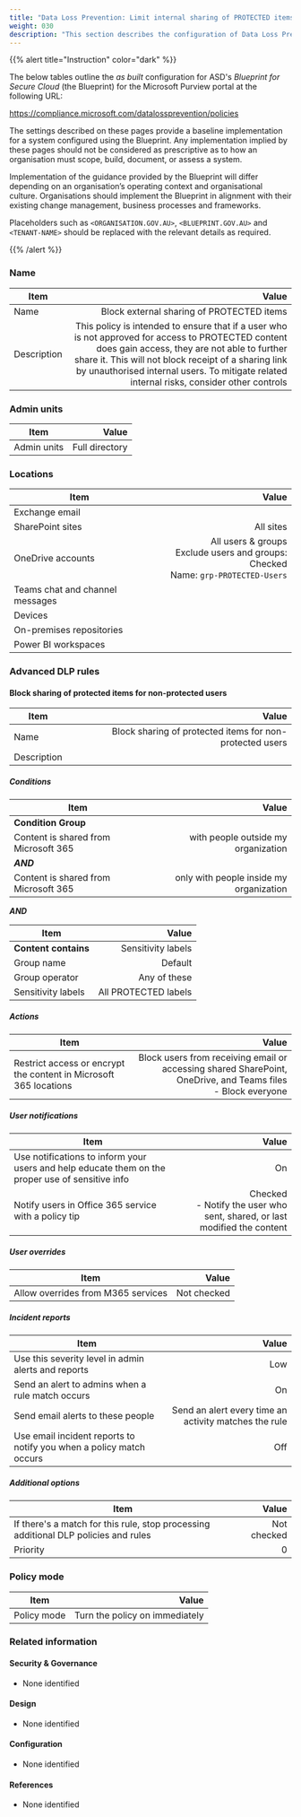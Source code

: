 ```yaml
---
title: "Data Loss Prevention: Limit internal sharing of PROTECTED items"
weight: 030
description: "This section describes the configuration of Data Loss Prevention (DLP) policies within Microsoft Purview associated with systems built according to guidance in ASD's Blueprint for Secure Cloud."
---
```


{{% alert title="Instruction" color="dark" %}}
 
The below tables outline the *as built* configuration for ASD's *Blueprint for Secure Cloud* (the Blueprint) for the Microsoft Purview portal at the following URL: 
 
https://compliance.microsoft.com/datalossprevention/policies
 
The settings described on these pages provide a baseline implementation for a system configured using the Blueprint. Any implementation implied by these pages should not be considered as prescriptive as to how an organisation must scope, build, document, or assess a system.

Implementation of the guidance provided by the Blueprint will differ depending on an organisation’s operating context and organisational culture. Organisations should implement the Blueprint in alignment with their existing change management, business processes and frameworks.

Placeholders such as `<ORGANISATION.GOV.AU>`, `<BLUEPRINT.GOV.AU>` and `<TENANT-NAME>` should be replaced with the relevant details as required.
 
{{% /alert %}}

### Name

| Item        |                                                                                                                                                                                                                                                                                                   Value |
| ----------- | ------------------------------------------------------------------------------------------------------------------------------------------------------------------------------------------------------------------------------------------------------------------------------------------------------: |
| Name        |                                                                                                                                                                                                                                                               Block external sharing of PROTECTED items |
| Description | This policy is intended to ensure that if a user who is not approved for access to PROTECTED content does gain access, they are not able to further share it. This will not block receipt of a sharing link by unauthorised internal users. To mitigate related internal risks, consider other controls |

### Admin units

| Item        |          Value |
| ----------- | -------------: |
| Admin units | Full directory |

### Locations 

| Item                            |                                                                                  Value |
| ------------------------------- | -------------------------------------------------------------------------------------: |
| Exchange email                  |                                                                                        |
| SharePoint sites                |                                                                              All sites |
| OneDrive accounts               | All users & groups<br>Exclude users and groups: Checked<br>Name: `grp-PROTECTED-Users` |
| Teams chat and channel messages |                                                                                        |
| Devices                         |                                                                                        |
| On-premises repositories        |                                                                                        |
| Power BI workspaces             |                                                                                        |

### Advanced DLP rules

#### Block sharing of protected items for non-protected users

| Item        |                                                    Value |
| ----------- | -------------------------------------------------------: |
| Name        | Block sharing of protected items for non-protected users |
| Description |                                                          |

##### Conditions

| Item                                 |                                   Value |
| ------------------------------------ | --------------------------------------: |
| **Condition Group**                  |                                         |
| Content is shared from Microsoft 365 |     with people outside my organization |
| ***AND***                            |                                         |
| Content is shared from Microsoft 365 | only with people inside my organization |

***AND***

| Item                                 |                                   Value |
| ------------------------------------ | --------------------------------------: |
| **Content contains**                 |                      Sensitivity labels |
| Group name                           |                                 Default |
| Group operator                       |                            Any of these |
| Sensitivity labels                   |                    All PROTECTED labels |

##### Actions

| Item                                                              |                                                                                                          Value |
| ----------------------------------------------------------------- | -------------------------------------------------------------------------------------------------------------: |
| Restrict access or encrypt the content in Microsoft 365 locations | Block users from receiving email or accessing shared SharePoint, OneDrive, and Teams files<br>- Block everyone |

##### User notifications 

| Item                                                                                             |                                                                       Value |
| ------------------------------------------------------------------------------------------------ | --------------------------------------------------------------------------: |
| Use notifications to inform your users and help educate them on the proper use of sensitive info |                                                                          On |
| Notify users in Office 365 service with a policy tip                                             | Checked<br>- Notify the user who sent, shared, or last modified the content |

##### User overrides

| Item                               |       Value |
| ---------------------------------- | ----------: |
| Allow overrides from M365 services | Not checked |

##### Incident reports

| Item                                                                |                                                 Value |
| ------------------------------------------------------------------- | ----------------------------------------------------: |
| Use this severity level in admin alerts and reports                 |                                                   Low |
| Send an alert to admins when a rule match occurs                    |                                                    On |
| Send email alerts to these people                                   | Send an alert every time an activity matches the rule |
| Use email incident reports to notify you when a policy match occurs |                                                   Off |

##### Additional options

| Item                                                                                |       Value |
| ----------------------------------------------------------------------------------- | ----------: |
| If there's a match for this rule, stop processing additional DLP policies and rules | Not checked |
| Priority                                                                            |           0 |

### Policy mode

| Item        |                          Value |
| ----------- | -----------------------------: |
| Policy mode | Turn the policy on immediately |

### Related information

#### Security & Governance

* None identified
  
#### Design

* None identified
  
#### Configuration

* None identified

#### References

* None identified